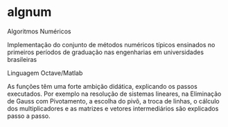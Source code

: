 # algnum
Algoritmos Numéricos

Implementação do conjunto de métodos numéricos típicos ensinados
no primeiros períodos de graduação nas engenharias em universidades brasileiras

Linguagem Octave/Matlab

As funções têm uma forte ambição didática, explicando os passos executados.
Por exemplo na resolução de sistemas lineares, na Eliminação de Gauss com
Pivotamento, a escolha do pivô, a troca de linhas, o cálculo dos multiplicadores
e as matrizes e vetores intermediários são explicados passo a passo.
